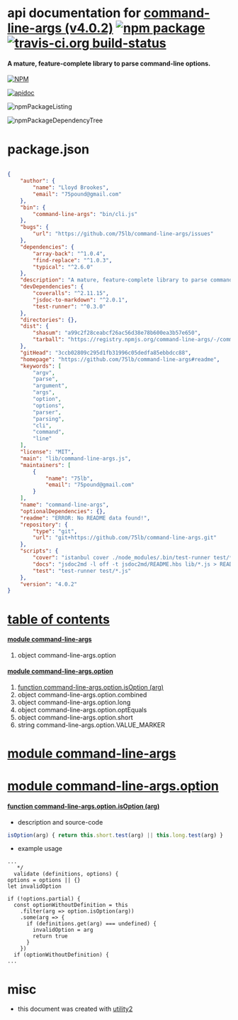 # api documentation for  [command-line-args (v4.0.2)](https://github.com/75lb/command-line-args#readme)  [![npm package](https://img.shields.io/npm/v/npmdoc-command-line-args.svg?style=flat-square)](https://www.npmjs.org/package/npmdoc-command-line-args) [![travis-ci.org build-status](https://api.travis-ci.org/npmdoc/node-npmdoc-command-line-args.svg)](https://travis-ci.org/npmdoc/node-npmdoc-command-line-args)
#### A mature, feature-complete library to parse command-line options.

[![NPM](https://nodei.co/npm/command-line-args.png?downloads=true)](https://www.npmjs.com/package/command-line-args)

[![apidoc](https://npmdoc.github.io/node-npmdoc-command-line-args/build/screenCapture.buildNpmdoc.browser._2Fhome_2Ftravis_2Fbuild_2Fnpmdoc_2Fnode-npmdoc-command-line-args_2Ftmp_2Fbuild_2Fapidoc.html.png)](https://npmdoc.github.io/node-npmdoc-command-line-args/build/apidoc.html)

![npmPackageListing](https://npmdoc.github.io/node-npmdoc-command-line-args/build/screenCapture.npmPackageListing.svg)

![npmPackageDependencyTree](https://npmdoc.github.io/node-npmdoc-command-line-args/build/screenCapture.npmPackageDependencyTree.svg)



# package.json

```json

{
    "author": {
        "name": "Lloyd Brookes",
        "email": "75pound@gmail.com"
    },
    "bin": {
        "command-line-args": "bin/cli.js"
    },
    "bugs": {
        "url": "https://github.com/75lb/command-line-args/issues"
    },
    "dependencies": {
        "array-back": "^1.0.4",
        "find-replace": "^1.0.3",
        "typical": "^2.6.0"
    },
    "description": "A mature, feature-complete library to parse command-line options.",
    "devDependencies": {
        "coveralls": "^2.11.15",
        "jsdoc-to-markdown": "^2.0.1",
        "test-runner": "^0.3.0"
    },
    "directories": {},
    "dist": {
        "shasum": "a99c2f28ceabcf26ac56d38e78b600ea3b57e650",
        "tarball": "https://registry.npmjs.org/command-line-args/-/command-line-args-4.0.2.tgz"
    },
    "gitHead": "3ccb02809c295d1fb31996c05dedfa85ebbdcc88",
    "homepage": "https://github.com/75lb/command-line-args#readme",
    "keywords": [
        "argv",
        "parse",
        "argument",
        "args",
        "option",
        "options",
        "parser",
        "parsing",
        "cli",
        "command",
        "line"
    ],
    "license": "MIT",
    "main": "lib/command-line-args.js",
    "maintainers": [
        {
            "name": "75lb",
            "email": "75pound@gmail.com"
        }
    ],
    "name": "command-line-args",
    "optionalDependencies": {},
    "readme": "ERROR: No README data found!",
    "repository": {
        "type": "git",
        "url": "git+https://github.com/75lb/command-line-args.git"
    },
    "scripts": {
        "cover": "istanbul cover ./node_modules/.bin/test-runner test/*.js && cat coverage/lcov.info | ./node_modules/.bin/coveralls && rm -rf coverage; echo",
        "docs": "jsdoc2md -l off -t jsdoc2md/README.hbs lib/*.js > README.md; echo",
        "test": "test-runner test/*.js"
    },
    "version": "4.0.2"
}
```



# <a name="apidoc.tableOfContents"></a>[table of contents](#apidoc.tableOfContents)

#### [module command-line-args](#apidoc.module.command-line-args)
1.  object <span class="apidocSignatureSpan">command-line-args.</span>option

#### [module command-line-args.option](#apidoc.module.command-line-args.option)
1.  [function <span class="apidocSignatureSpan">command-line-args.option.</span>isOption (arg)](#apidoc.element.command-line-args.option.isOption)
1.  object <span class="apidocSignatureSpan">command-line-args.option.</span>combined
1.  object <span class="apidocSignatureSpan">command-line-args.option.</span>long
1.  object <span class="apidocSignatureSpan">command-line-args.option.</span>optEquals
1.  object <span class="apidocSignatureSpan">command-line-args.option.</span>short
1.  string <span class="apidocSignatureSpan">command-line-args.option.</span>VALUE_MARKER



# <a name="apidoc.module.command-line-args"></a>[module command-line-args](#apidoc.module.command-line-args)



# <a name="apidoc.module.command-line-args.option"></a>[module command-line-args.option](#apidoc.module.command-line-args.option)

#### <a name="apidoc.element.command-line-args.option.isOption"></a>[function <span class="apidocSignatureSpan">command-line-args.option.</span>isOption (arg)](#apidoc.element.command-line-args.option.isOption)
- description and source-code
```javascript
isOption(arg) { return this.short.test(arg) || this.long.test(arg) }
```
- example usage
```shell
...
   */
  validate (definitions, options) {
options = options || {}
let invalidOption

if (!options.partial) {
  const optionWithoutDefinition = this
    .filter(arg => option.isOption(arg))
    .some(arg => {
      if (definitions.get(arg) === undefined) {
        invalidOption = arg
        return true
      }
    })
  if (optionWithoutDefinition) {
...
```



# misc
- this document was created with [utility2](https://github.com/kaizhu256/node-utility2)
